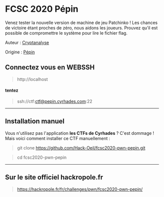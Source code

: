 # FCSC 2020 Pépin

Venez tester la nouvelle version de machine de jeu Patchinko ! Les chances de victoire étant proches de zéro, nous aidons les joueurs. Prouvez qu’il est possible de compromettre le système pour lire le fichier flag.


Auteur : [Cryptanalyse](https://twitter.com/Cryptanalyse)

Origine : [Pépin](https://hackropole.fr/fr/challenges/pwn/fcsc2020-pwn-pepin/)


## Connectez vous en WEBSSH
> http://localhost

#### tentez 
> ssh://ctf:ctf@pepin.cyrhades.com:22



-----------

## Installation manuel
Vous n'utilisez pas l'application **les CTFs de Cyrhades** ? C'est dommage !
Mais voici comment installer ce CTF manuellement :

> git clone https://github.com/Hack-Oeil/fcsc2020-pwn-pepin.git

> cd fcsc2020-pwn-pepin


-----------

## Sur le site officiel hackropole.fr
> https://hackropole.fr/fr/challenges/pwn/fcsc2020-pwn-pepin/